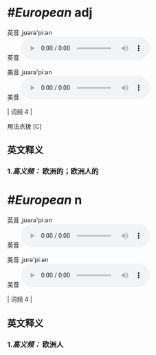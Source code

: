# ***\#European*** adj
英音 ˌjʊərə'piːən  
英音
<audio src="./media/European-B.aac" controls="controls"></audio>

美音 ˌjʊərə'piːən  
美音
<audio src="./media/European.aac" controls="controls"></audio>



| 词频 4 |  

用法点拨  [C]

英文释义
---
### 1.*高义频：* **欧洲的；欧洲人的**  


# ***\#European*** n
英音 ˌjʊərə'piːən  
英音
<audio src="./media/European-B.aac" controls="controls"></audio>

美音 ˌjʊrə'piːən  
美音
<audio src="./media/European.aac" controls="controls"></audio>



| 词频 4 |  

英文释义
---
### 1.*高义频：* **欧洲人**  


